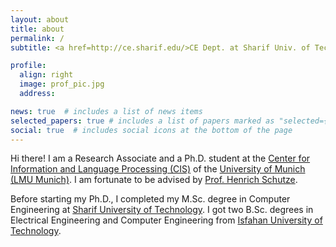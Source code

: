 ```yaml
---
layout: about
title: about
permalink: /
subtitle: <a href=http://ce.sharif.edu/>CE Dept. at Sharif Univ. of Tech.</a>, Tehran, Iran.

profile:
  align: right
  image: prof_pic.jpg
  address:

news: true  # includes a list of news items
selected_papers: true # includes a list of papers marked as "selected={true}"
social: true  # includes social icons at the bottom of the page
---
```



Hi there! I am a Research Associate and a Ph.D. student at the [Center for Information and Language Processing (CIS)](https://www.cis.lmu.de/) of the [University of Munich (LMU Munich)](https://www.lmu.de/de/index.html). I am fortunate to be advised by [Prof. Henrich Schutze](https://www.cis.uni-muenchen.de/schuetze/).

Before starting my Ph.D., I completed my M.Sc. degree in Computer Engineering at [Sharif University of Technology](https://en.sharif.edu/). I got two B.Sc. degrees in Electrical Engineering and Computer Engineering from [Isfahan University of Technology](http://english.iut.ac.ir/).
